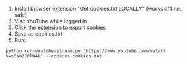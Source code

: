 1. Install browser extension "Get cookies.txt LOCALLY" (works offline, safe)
2. Visit YouTube while logged in
3. Click the extension to export cookies
4. Save as cookies.txt
5. Run:

```
python run-youtube-stream.py "https://www.youtube.com/watch?v=sSso2J0lWAk" --cookies cookies.txt
```
